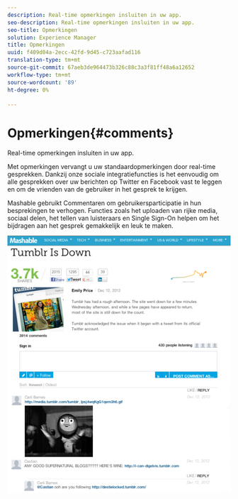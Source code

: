 ```yaml
---
description: Real-time opmerkingen insluiten in uw app.
seo-description: Real-time opmerkingen insluiten in uw app.
seo-title: Opmerkingen
solution: Experience Manager
title: Opmerkingen
uuid: f409d04a-2ecc-42fd-9d45-c723aafad116
translation-type: tm+mt
source-git-commit: 67aeb3de964473b326c88c3a3f81ff48a6a12652
workflow-type: tm+mt
source-wordcount: '89'
ht-degree: 0%

---
```



# Opmerkingen{#comments}

Real-time opmerkingen insluiten in uw app.

Met opmerkingen vervangt u uw standaardopmerkingen door real-time gesprekken. Dankzij onze sociale integratiefuncties is het eenvoudig om alle gesprekken over uw berichten op Twitter en Facebook vast te leggen en om de vrienden van de gebruiker in het gesprek te krijgen.

Mashable gebruikt Commentaren om gebruikersparticipatie in hun besprekingen te verhogen. Functies zoals het uploaden van rijke media, sociaal delen, het tellen van luisteraars en Single Sign-On helpen om het bijdragen aan het gesprek gemakkelijk en leuk te maken.

![](assets/CommentsMashable.png)

<!-- 

c_comments_app.dita

 -->

